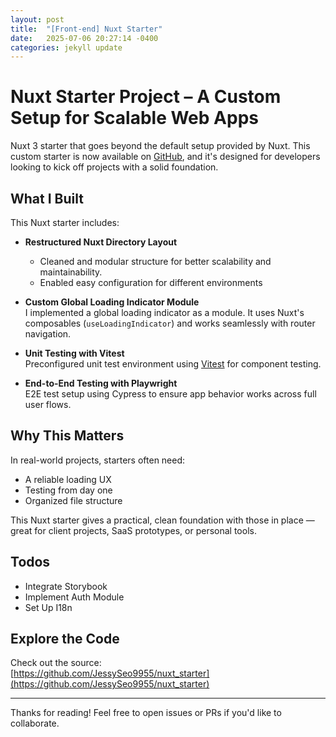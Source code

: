 ```yaml
---
layout: post
title:  "[Front-end] Nuxt Starter"
date:   2025-07-06 20:27:14 -0400
categories: jekyll update
---
```

# Nuxt Starter Project – A Custom Setup for Scalable Web Apps

Nuxt 3 starter that goes beyond the default setup provided by Nuxt. 
This custom starter is now available on [GitHub](https://github.com/JessySeo9955/nuxt_starter), 
and it's designed for developers looking to kick off projects with a solid foundation.

## What I Built

This Nuxt starter includes:

- **Restructured Nuxt Directory Layout**  
  - Cleaned and modular structure for better scalability and maintainability.
  - Enabled easy configuration for different environments

- **Custom Global Loading Indicator Module**  
  I implemented a global loading indicator as a module. It uses Nuxt's composables (`useLoadingIndicator`) and works seamlessly with router navigation.

- **Unit Testing with Vitest**  
  Preconfigured unit test environment using [Vitest](https://vitest.dev/) for component testing.

- **End-to-End Testing with Playwright**  
  E2E test setup using Cypress to ensure app behavior works across full user flows.


## Why This Matters

In real-world projects, starters often need:
- A reliable loading UX
- Testing from day one
- Organized file structure

This Nuxt starter gives a practical, clean foundation with those in place — great for client projects, SaaS prototypes, or personal tools.

## Todos
- Integrate Storybook 
- Implement Auth Module
- Set Up I18n

## Explore the Code

Check out the source:  
[https://github.com/JessySeo9955/nuxt_starter](https://github.com/JessySeo9955/nuxt_starter)

---

Thanks for reading! Feel free to open issues or PRs if you'd like to collaborate.
